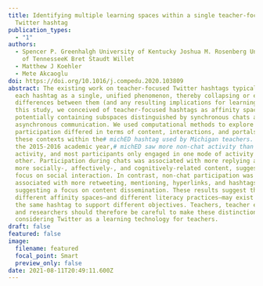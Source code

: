 ```yaml
---
title: Identifying multiple learning spaces within a single teacher-focused
  Twitter hashtag
publication_types:
  - "1"
authors:
  - Spencer P. Greenhalgh University of Kentucky Joshua M. Rosenberg University
    of TennesseeK Bret Staudt Willet
  - Matthew J Koehler
  - Mete Akcaoglu
doi: https://doi.org/10.1016/j.compedu.2020.103809
abstract: The existing work on teacher-focused Twitter hashtags typically frames
  each hashtag as a single, unified phenomenon, thereby collapsing or erasing
  differences between them (and any resulting implications for learning). In
  this study, we conceived of teacher-focused hashtags as affinity spaces
  potentially containing subspaces distinguished by synchronous chats and other,
  asynchronous communication. We used computational methods to explore how
  participation differed in terms of content, interactions, and portals between
  these contexts within the# michED hashtag used by Michigan teachers. During
  the 2015-2016 academic year,# michED saw more non-chat activity than chat
  activity, and most participants only engaged in one mode of activity or the
  other. Participation during chats was associated with more replying as well as
  more socially-, affectively-, and cognitively-related content, suggesting a
  focus on social interaction. In contrast, non-chat participation was
  associated with more retweeting, mentioning, hyperlinks, and hashtags,
  suggesting a focus on content dissemination. These results suggest that
  different affinity spaces—and different literacy practices—may exist within
  the same hashtag to support different objectives. Teachers, teacher educators,
  and researchers should therefore be careful to make these distinctions when
  considering Twitter as a learning technology for teachers.
draft: false
featured: false
image:
  filename: featured
  focal_point: Smart
  preview_only: false
date: 2021-08-11T20:49:11.600Z
---
```

